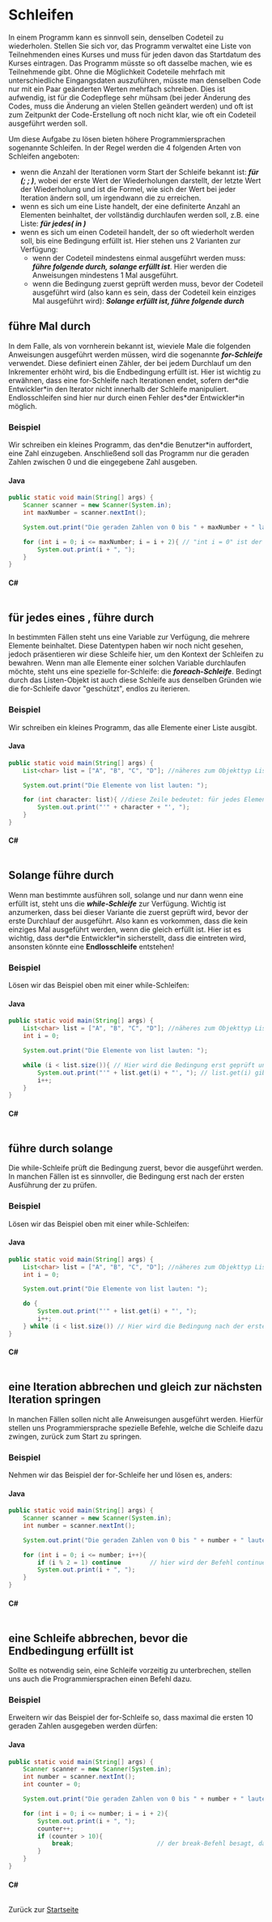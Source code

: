 # Schleifen

In einem Programm kann es sinnvoll sein, denselben Codeteil zu wiederholen. Stellen Sie sich vor, das Programm verwaltet eine Liste von Teilnehmenden eines Kurses und muss für jeden davon das Startdatum des Kurses eintragen. Das Programm müsste so oft dasselbe machen, wie es Teilnehmende gibt. Ohne die Möglichkeit Codeteile mehrfach mit unterschiedliche Eingangsdaten auszuführen, müsste man denselben Code nur mit ein Paar geänderten Werten mehrfach schreiben. Dies ist aufwendig, ist für die Codepflege sehr mühsam (bei jeder Änderung des Codes, muss die Änderung an vielen Stellen geändert werden) und oft ist zum Zeitpunkt der Code-Erstellung oft noch nicht klar, wie oft ein Codeteil ausgeführt werden soll. 

Um diese Aufgabe zu lösen bieten höhere Programmiersprachen sogenannte Schleifen. In der Regel werden die 4 folgenden Arten von Schleifen angeboten:
- wenn die Anzahl der Iterationen vorm Start der Schleife bekannt ist: ***für (<start>; <Ende-Bedingung>; <Inkrementer>)***, wobei ***<start>*** der erste Wert der Wiederholungen darstellt, ***<Ende-Bedingung>*** der letzte Wert der Wiederholung und ***<Inkrementer>*** ist die Formel, wie sich der Wert bei jeder Iteration ändern soll, um irgendwann die ***<Ende-Bedingung>*** zu erreichen.
- wenn es sich um eine Liste handelt, der eine definiterte Anzahl an Elementen beinhaltet, der vollständig durchlaufen werden soll, z.B. eine Liste: ***für jedes(<Listenelement> in <Liste>)***
- wenn es sich um einen Codeteil handelt, der so oft wiederholt werden soll, bis eine Bedingung erfüllt ist. Hier stehen uns 2 Varianten zur Verfügung:
  - wenn der Codeteil mindestens einmal ausgeführt werden muss: ***führe folgende <Anweisungen> durch, solange <Bedingung> erfüllt ist***. Hier werden die Anweisungen mindestens 1 Mal ausgeführt.
  - wenn die Bedingung zuerst geprüft werden muss, bevor der Codeteil ausgeführt wird (also kann es sein, dass der Codeteil kein einziges Mal ausgeführt wird): ***Solange <Bedingung> erfüllt ist, führe folgende <Anweisungen> durch***

## führe <Anweisungen> <x> Mal durch

In dem Falle, als von vornherein bekannt ist, wieviele Male die folgenden Anweisungen ausgeführt werden müssen, wird die sogenannte ***for-Schleife*** verwendet. Diese definiert einen Zähler, der bei jedem Durchlauf um den Inkrementer erhöht wird, bis die Endbedingung erfüllt ist. Hier ist wichtig zu erwähnen, dass eine for-Schleife nach <x> Iterationen endet, sofern der\*die Entwickler\*in den Iterator nicht innerhalb der Schleife manipuliert. Endlosschleifen sind hier nur durch einen Fehler des\*der Entwickler\*in möglich.

### Beispiel

Wir schreiben ein kleines Programm, das den\*die Benutzer\*in auffordert, eine Zahl einzugeben. Anschließend soll das Programm nur die geraden Zahlen zwischen 0 und die eingegebene Zahl ausgeben.

#### Java 

```Java
public static void main(String[] args) {
    Scanner scanner = new Scanner(System.in);
    int maxNumber = scanner.nextInt();

    System.out.print("Die geraden Zahlen von 0 bis " + maxNumber + " lauten: ");

    for (int i = 0; i <= maxNumber; i = i + 2){ // "int i = 0" ist der Startwert von der Variable i, "i <= number" bedeutet, dass die for-Schleife aufhören soll, wenn i größer oder gleich number ist, "i = i + 2" heißt, dass bei jeder Iteration i um 2 erhöht wird.
        System.out.print(i + ", ");
    }
}
```

#### C#

```c#

```

## für jedes <Element> eines <Objekts>, führe <Anweisungen> durch

In bestimmten Fällen steht uns eine Variable zur Verfügung, die mehrere Elemente beinhaltet. Diese Datentypen haben wir noch nicht gesehen, jedoch präsentieren wir diese Schleife hier, um den Kontext der Schleifen zu bewahren. Wenn man alle Elemente einer solchen Variable durchlaufen möchte, steht uns eine spezielle for-Schleife: die ***foreach-Schleife***. Bedingt durch das Listen-Objekt ist auch diese Schleife aus denselben Gründen wie die for-Schleife davor "geschützt", endlos zu iterieren.

### Beispiel

Wir schreiben ein kleines Programm, das alle Elemente einer Liste ausgibt.

#### Java 

```Java
public static void main(String[] args) {
    List<char> list = ["A", "B", "C", "D"]; //näheres zum Objekttyp List in einem späteren Kapitel

    System.out.print("Die Elemente von list lauten: ");

    for (int character: list){ //diese Zeile bedeutet: für jedes Element in list, speichere den Wert des Elements in die Variable character und führe den Anweisungsblock aus.
        System.out.print("'" + character + "', ");
    }
}
```

#### C#

```c#

```

## Solange <Bedingung> führe durch <Anweisungen>

Wenn man bestimmte <Anweisungen> ausführen soll, solange und nur dann wenn eine <Bedingung> erfüllt ist, steht uns die ***while-Schleife*** zur Verfügung. Wichtig ist anzumerken, dass bei dieser Variante die <Bedingung> zuerst geprüft wird, bevor der erste Durchlauf der <Anweisungen> ausgeführt. Also kann es vorkommen, dass die <Anweisungen> kein einziges Mal ausgeführt werden, wenn die <Bedingung> gleich erfüllt ist. Hier ist es wichtig, dass der\*die Entwickler\*in sicherstellt, dass die <Bedingung> eintreten wird, ansonsten könnte eine **Endlosschleife** entstehen!

### Beispiel

Lösen wir das Beispiel oben mit einer while-Schleifen:

#### Java 

```Java
public static void main(String[] args) {
    List<char> list = ["A", "B", "C", "D"]; //näheres zum Objekttyp List in einem späteren Kapitel
    int i = 0;

    System.out.print("Die Elemente von list lauten: ");

    while (i < list.size()){ // Hier wird die Bedingung erst geprüft und erst bei positivem Ergebnis die <Anweisungen> ausgeführt. list.size() gibt die Anzahl der Elemente in list aus.
        System.out.print("'" + list.get(i) + "', "); // list.get(i) gibt das Element an der Position i aus (das erste Element ist hier an Position 0)
        i++;
    }
}
```

#### C#

```c#

```

## führe durch <Anweisungen> solange <Bedingung>

Die while-Schleife prüft die Bedingung zuerst, bevor die <Anweisungen> ausgeführt werden. In manchen Fällen ist es sinnvoller, die Bedingung erst nach der ersten Ausführung der <Anweisungen> zu prüfen.

### Beispiel

Lösen wir das Beispiel oben mit einer while-Schleifen:

#### Java 

```Java
public static void main(String[] args) {
    List<char> list = ["A", "B", "C", "D"]; //näheres zum Objekttyp List in einem späteren Kapitel
    int i = 0;

    System.out.print("Die Elemente von list lauten: ");

    do {
        System.out.print("'" + list.get(i) + "', ");
        i++;
    } while (i < list.size()) // Hier wird die Bedingung nach der ersten Ausführung des Anweisungsblocks
}
```

#### C#

```c#

```

## eine Iteration abbrechen und gleich zur nächsten Iteration springen

In manchen Fällen sollen nicht alle Anweisungen ausgeführt werden. Hierfür stellen uns Programmiersprache spezielle Befehle, welche die Schleife dazu zwingen, zurück zum Start zu springen. 

### Beispiel

Nehmen wir das Beispiel der for-Schleife her und lösen es, anders:

#### Java 

```Java
public static void main(String[] args) {
    Scanner scanner = new Scanner(System.in);
    int number = scanner.nextInt();

    System.out.print("Die geraden Zahlen von 0 bis " + number + " lauten: ");

    for (int i = 0; i <= number; i++){
        if (i % 2 = 1) continue        // hier wird der Befehl continue verwendet. Dieser besagt: überspringe den Rest der Anweisungen und springe sofort zur nächsten Iteration
        System.out.print(i + ", ");
    }
}
```

#### C#

```c#

```

## eine Schleife abbrechen, bevor die Endbedingung erfüllt ist

Sollte es notwendig sein, eine Schleife vorzeitig zu unterbrechen, stellen uns auch die Programmiersprachen einen Befehl dazu.

### Beispiel

Erweitern wir das Beispiel der for-Schleife so, dass maximal die ersten 10 geraden Zahlen ausgegeben werden dürfen:

#### Java 

```Java
public static void main(String[] args) {
    Scanner scanner = new Scanner(System.in);
    int number = scanner.nextInt();
    int counter = 0;

    System.out.print("Die geraden Zahlen von 0 bis " + number + " lauten: ");

    for (int i = 0; i <= number; i = i + 2){
        System.out.print(i + ", ");
        counter++;
        if (counter > 10){
            break;                       // der break-Befehl besagt, dass die Schleife abgebrochen wird, auch wenn weitere Iterationen noch offen gewesen wären. In diesem Falle, wenn counter > 10 sprich, wenn 10 gerade Zahlen ausgegeben wurden.
        }
    }
}
```

#### C#

```c#

```
Zurück zur [Startseite](README.md)
